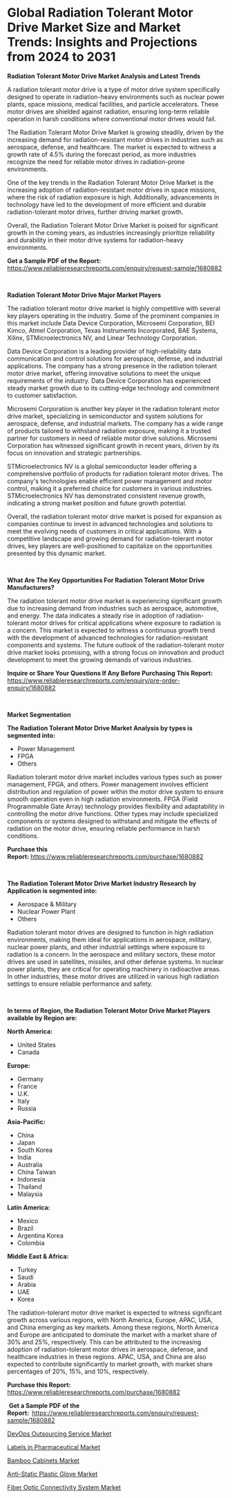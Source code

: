 <p><h1>Global Radiation Tolerant Motor Drive Market Size and Market Trends: Insights and Projections from 2024 to 2031</h1></p><p><strong>Radiation Tolerant Motor Drive Market Analysis and Latest Trends</strong></p>
<p><p>A radiation tolerant motor drive is a type of motor drive system specifically designed to operate in radiation-heavy environments such as nuclear power plants, space missions, medical facilities, and particle accelerators. These motor drives are shielded against radiation, ensuring long-term reliable operation in harsh conditions where conventional motor drives would fail.</p><p>The Radiation Tolerant Motor Drive Market is growing steadily, driven by the increasing demand for radiation-resistant motor drives in industries such as aerospace, defense, and healthcare. The market is expected to witness a growth rate of 4.5% during the forecast period, as more industries recognize the need for reliable motor drives in radiation-prone environments.</p><p>One of the key trends in the Radiation Tolerant Motor Drive Market is the increasing adoption of radiation-resistant motor drives in space missions, where the risk of radiation exposure is high. Additionally, advancements in technology have led to the development of more efficient and durable radiation-tolerant motor drives, further driving market growth.</p><p>Overall, the Radiation Tolerant Motor Drive Market is poised for significant growth in the coming years, as industries increasingly prioritize reliability and durability in their motor drive systems for radiation-heavy environments.</p></p>
<p><strong>Get a Sample PDF of the Report:&nbsp;</strong> <a href="https://www.reliableresearchreports.com/enquiry/request-sample/1680882">https://www.reliableresearchreports.com/enquiry/request-sample/1680882</a></p>
<p>&nbsp;</p>
<p><strong>Radiation Tolerant Motor Drive Major Market Players</strong></p>
<p><p>The radiation tolerant motor drive market is highly competitive with several key players operating in the industry. Some of the prominent companies in this market include Data Device Corporation, Microsemi Corporation, BEI Kimco, Atmel Corporation, Texas Instruments Incorporated, BAE Systems, Xilinx, STMicroelectronics NV, and Linear Technology Corporation.</p><p>Data Device Corporation is a leading provider of high-reliability data communication and control solutions for aerospace, defense, and industrial applications. The company has a strong presence in the radiation tolerant motor drive market, offering innovative solutions to meet the unique requirements of the industry. Data Device Corporation has experienced steady market growth due to its cutting-edge technology and commitment to customer satisfaction.</p><p>Microsemi Corporation is another key player in the radiation tolerant motor drive market, specializing in semiconductor and system solutions for aerospace, defense, and industrial markets. The company has a wide range of products tailored to withstand radiation exposure, making it a trusted partner for customers in need of reliable motor drive solutions. Microsemi Corporation has witnessed significant growth in recent years, driven by its focus on innovation and strategic partnerships.</p><p>STMicroelectronics NV is a global semiconductor leader offering a comprehensive portfolio of products for radiation tolerant motor drives. The company's technologies enable efficient power management and motor control, making it a preferred choice for customers in various industries. STMicroelectronics NV has demonstrated consistent revenue growth, indicating a strong market position and future growth potential.</p><p>Overall, the radiation tolerant motor drive market is poised for expansion as companies continue to invest in advanced technologies and solutions to meet the evolving needs of customers in critical applications. With a competitive landscape and growing demand for radiation-tolerant motor drives, key players are well-positioned to capitalize on the opportunities presented by this dynamic market.</p></p>
<p>&nbsp;</p>
<p><strong>What Are The Key Opportunities For Radiation Tolerant Motor Drive Manufacturers?</strong></p>
<p><p>The radiation tolerant motor drive market is experiencing significant growth due to increasing demand from industries such as aerospace, automotive, and energy. The data indicates a steady rise in adoption of radiation-tolerant motor drives for critical applications where exposure to radiation is a concern. This market is expected to witness a continuous growth trend with the development of advanced technologies for radiation-resistant components and systems. The future outlook of the radiation-tolerant motor drive market looks promising, with a strong focus on innovation and product development to meet the growing demands of various industries.</p></p>
<p><strong>Inquire or Share Your Questions If Any Before Purchasing This Report:</strong> <a href="https://www.reliableresearchreports.com/enquiry/pre-order-enquiry/1680882">https://www.reliableresearchreports.com/enquiry/pre-order-enquiry/1680882</a></p>
<p>&nbsp;</p>
<p><strong>Market Segmentation</strong></p>
<p><strong>The Radiation Tolerant Motor Drive Market Analysis by types is segmented into:</strong></p>
<p><ul><li>Power Management</li><li>FPGA</li><li>Others</li></ul></p>
<p><p>Radiation tolerant motor drive market includes various types such as power management, FPGA, and others. Power management involves efficient distribution and regulation of power within the motor drive system to ensure smooth operation even in high radiation environments. FPGA (Field Programmable Gate Array) technology provides flexibility and adaptability in controlling the motor drive functions. Other types may include specialized components or systems designed to withstand and mitigate the effects of radiation on the motor drive, ensuring reliable performance in harsh conditions.</p></p>
<p><strong>Purchase this Report:&nbsp;</strong><a href="https://www.reliableresearchreports.com/purchase/1680882">https://www.reliableresearchreports.com/purchase/1680882</a></p>
<p>&nbsp;</p>
<p><strong>The Radiation Tolerant Motor Drive Market Industry Research by Application is segmented into:</strong></p>
<p><ul><li>Aerospace & Military</li><li>Nuclear Power Plant</li><li>Others</li></ul></p>
<p><p>Radiation tolerant motor drives are designed to function in high radiation environments, making them ideal for applications in aerospace, military, nuclear power plants, and other industrial settings where exposure to radiation is a concern. In the aerospace and military sectors, these motor drives are used in satellites, missiles, and other defense systems. In nuclear power plants, they are critical for operating machinery in radioactive areas. In other industries, these motor drives are utilized in various high radiation settings to ensure reliable performance and safety.</p></p>
<p>&nbsp;</p>
<p><strong>In terms of Region, the Radiation Tolerant Motor Drive Market Players available by Region are:</strong></p>
<p>
    <p> <strong> North America: </strong>
        <ul>
            <li>United States</li>
            <li>Canada</li>
        </ul>
        </p> 
    <p> <strong> Europe: </strong>
        <ul>
            <li>Germany</li>
            <li>France</li>
            <li>U.K.</li>
            <li>Italy</li>
            <li>Russia</li>
        </ul>
        </p> 
    <p> <strong> Asia-Pacific: </strong>
        <ul>
            <li>China</li>
            <li>Japan</li>
            <li>South Korea</li>
            <li>India</li>
            <li>Australia</li>
            <li>China Taiwan</li>
            <li>Indonesia</li>
            <li>Thailand</li>
            <li>Malaysia</li>
        </ul>
        </p> 
    <p> <strong> Latin America: </strong>
        <ul>
            <li>Mexico</li>
            <li>Brazil</li>
            <li>Argentina Korea</li>
            <li>Colombia</li>
        </ul>
        </p> 
    <p> <strong> Middle East & Africa: </strong>
        <ul>
            <li>Turkey</li>
            <li>Saudi</li>
            <li>Arabia</li>
            <li>UAE</li>
            <li>Korea</li>
        </ul>
    </p>
    </p>
<p><p>The radiation-tolerant motor drive market is expected to witness significant growth across various regions, with North America, Europe, APAC, USA, and China emerging as key markets. Among these regions, North America and Europe are anticipated to dominate the market with a market share of 30% and 25%, respectively. This can be attributed to the increasing adoption of radiation-tolerant motor drives in aerospace, defense, and healthcare industries in these regions. APAC, USA, and China are also expected to contribute significantly to market growth, with market share percentages of 20%, 15%, and 10%, respectively.</p></p>
<p><strong>Purchase this Report: </strong><a href="https://www.reliableresearchreports.com/purchase/1680882">https://www.reliableresearchreports.com/purchase/1680882</a></p>
<p>&nbsp;<strong>Get a Sample PDF of the Report:&nbsp;&nbsp;</strong><a href="https://www.reliableresearchreports.com/enquiry/request-sample/1680882">https://www.reliableresearchreports.com/enquiry/request-sample/1680882</a></p>
<p><strong></strong></p>
<p><p><a href="https://medium.com/@bitmainantminer/devops-outsourcing-service-market-analysis-and-sze-forecasted-for-period-from-2024-to-2031-949584ba5501">DevOps Outsourcing Service Market</a></p><p><a href="https://medium.com/@bitmainantminer/labels-in-pharmaceutical-market-analysis-and-sze-forecasted-for-period-from-2024-to-2031-32c406aad785">Labels in Pharmaceutical Market</a></p><p><a href="https://github.com/jerrycopelandthomaswsqd8q/Market-Research-Report-List-1/blob/main/bamboo-cabinets-market.md">Bamboo Cabinets Market</a></p><p><a href="https://github.com/brenzgnarento/Market-Research-Report-List-1/blob/main/anti-static-plastic-glove-market.md">Anti-Static Plastic Glove Market</a></p><p><a href="https://medium.com/@bitmainantminer/fiber-optic-connectivity-system-market-size-and-market-trends-complete-industry-overview-2024-to-3bf2fbbbd413">Fiber Optic Connectivity System Market</a></p></p>